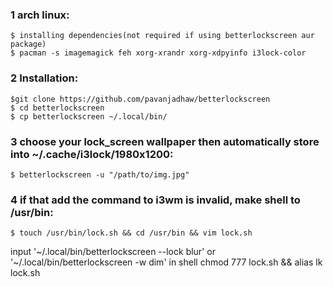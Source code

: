 ### 1 arch linux:
    $ installing dependencies(not required if using betterlockscreen aur package)
	$ pacman -s imagemagick feh xorg-xrandr xorg-xdpyinfo i3lock-color

### 2 Installation: 
    $git clone https://github.com/pavanjadhaw/betterlockscreen
	$ cd betterlockscreen
	$ cp betterlockscreen ~/.local/bin/

### 3 choose your lock_screen wallpaper then automatically store into ~/.cache/i3lock/1980x1200:
	$ betterlockscreen -u "/path/to/img.jpg"

### 4 if that add the command to i3wm is invalid, make shell to /usr/bin:

	$ touch /usr/bin/lock.sh && cd /usr/bin && vim lock.sh
	
input '~/.local/bin/betterlockscreen --lock blur' or '~/.local/bin/betterlockscreen -w dim' in shell
	chmod 777 lock.sh && alias lk lock.sh


